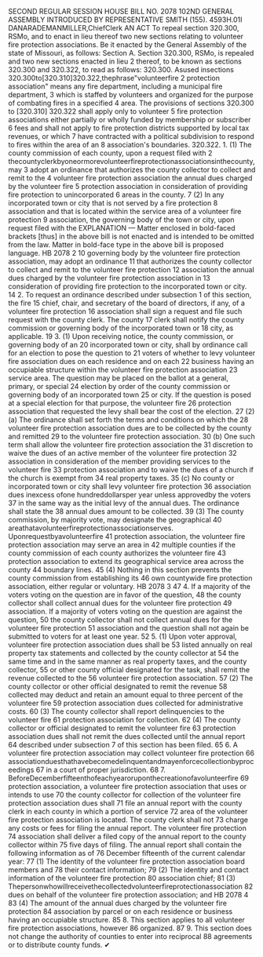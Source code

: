 SECOND REGULAR SESSION
HOUSE BILL NO. 2078
102ND GENERAL ASSEMBLY
INTRODUCED BY REPRESENTATIVE SMITH (155).
4593H.01I DANARADEMANMILLER,ChiefClerk
AN ACT
To repeal section 320.300, RSMo, and to enact in lieu thereof two new sections relating to
volunteer fire protection associations.
Be it enacted by the General Assembly of the state of Missouri, as follows:
Section A. Section 320.300, RSMo, is repealed and two new sections enacted in lieu
2 thereof, to be known as sections 320.300 and 320.322, to read as follows:
320.300. Asused insections 320.300to[320.310]320.322,thephrase"volunteerfire
2 protection association" means any fire department, including a municipal fire department,
3 which is staffed by volunteers and organized for the purpose of combating fires in a specified
4 area. The provisions of sections 320.300 to [320.310] 320.322 shall apply only to volunteer
5 fire protection associations either partially or wholly funded by membership or subscriber
6 fees and shall not apply to fire protection districts supported by local tax revenues, or which
7 have contracted with a political subdivision to respond to fires within the area of an
8 association's boundaries.
320.322. 1. (1) The county commission of each county, upon a request filed with
2 thecountyclerkbyoneormorevolunteerfireprotectionassociationsinthecounty,may
3 adopt an ordinance that authorizes the county collector to collect and remit to the
4 volunteer fire protection association the annual dues charged by the volunteer fire
5 protection association in consideration of providing fire protection to unincorporated
6 areas in the county.
7 (2) In any incorporated town or city that is not served by a fire protection
8 association and that is located within the service area of a volunteer fire protection
9 association, the governing body of the town or city, upon request filed with the
EXPLANATION — Matter enclosed in bold-faced brackets [thus] in the above bill is not enacted and is
intended to be omitted from the law. Matter in bold-face type in the above bill is proposed language.
HB 2078 2
10 governing body by the volunteer fire protection association, may adopt an ordinance
11 that authorizes the county collector to collect and remit to the volunteer fire protection
12 association the annual dues charged by the volunteer fire protection association in
13 consideration of providing fire protection to the incorporated town or city.
14 2. To request an ordinance described under subsection 1 of this section, the fire
15 chief, chair, and secretary of the board of directors, if any, of a volunteer fire protection
16 association shall sign a request and file such request with the county clerk. The county
17 clerk shall notify the county commission or governing body of the incorporated town or
18 city, as applicable.
19 3. (1) Upon receiving notice, the county commission, or governing body of an
20 incorporated town or city, shall by ordinance call for an election to pose the question to
21 voters of whether to levy volunteer fire association dues on each residence and on each
22 business having an occupiable structure within the volunteer fire protection association
23 service area. The question may be placed on the ballot at a general, primary, or special
24 election by order of the county commission or governing body of an incorporated town
25 or city. If the question is posed at a special election for that purpose, the volunteer fire
26 protection association that requested the levy shall bear the cost of the election.
27 (2) (a) The ordinance shall set forth the terms and conditions on which the
28 volunteer fire protection association dues are to be collected by the county and remitted
29 to the volunteer fire protection association.
30 (b) One such term shall allow the volunteer fire protection association the
31 discretion to waive the dues of an active member of the volunteer fire protection
32 association in consideration of the member providing services to the volunteer fire
33 protection association and to waive the dues of a church if the church is exempt from
34 real property taxes.
35 (c) No county or incorporated town or city shall levy volunteer fire protection
36 association dues inexcess ofone hundreddollarsper year unless approvedby the voters
37 in the same way as the initial levy of the annual dues. The ordinance shall state the
38 annual dues amount to be collected.
39 (3) The county commission, by majority vote, may designate the geographical
40 areathatavolunteerfireprotectionassociationserves. Uponrequestbyavolunteerfire
41 protection association, the volunteer fire protection association may serve an area in
42 multiple counties if the county commission of each county authorizes the volunteer fire
43 protection association to extend its geographical service area across the county
44 boundary lines.
45 (4) Nothing in this section prevents the county commission from establishing its
46 own countywide fire protection association, either regular or voluntary.
HB 2078 3
47 4. If a majority of the voters voting on the question are in favor of the question,
48 the county collector shall collect annual dues for the volunteer fire protection
49 association. If a majority of voters voting on the question are against the question,
50 the county collector shall not collect annual dues for the volunteer fire protection
51 association and the question shall not again be submitted to voters for at least one year.
52 5. (1) Upon voter approval, volunteer fire protection association dues shall be
53 listed annually on real property tax statements and collected by the county collector at
54 the same time and in the same manner as real property taxes, and the county collector,
55 or other county official designated for the task, shall remit the revenue collected to the
56 volunteer fire protection association.
57 (2) The county collector or other official designated to remit the revenue
58 collected may deduct and retain an amount equal to three percent of the volunteer fire
59 protection association dues collected for administrative costs.
60 (3) The county collector shall report delinquencies to the volunteer fire
61 protection association for collection.
62 (4) The county collector or official designated to remit the volunteer fire
63 protection association dues shall not remit the dues collected until the annual report
64 described under subsection 7 of this section has been filed.
65 6. A volunteer fire protection association may collect volunteer fire protection
66 associationduesthathavebecomedelinquentandmayenforcecollectionbyproceedings
67 in a court of proper jurisdiction.
68 7. BeforeDecemberfifteenthofeachyearoruponthecreationofavolunteerfire
69 protection association, a volunteer fire protection association that uses or intends to use
70 the county collector for collection of the volunteer fire protection association dues shall
71 file an annual report with the county clerk in each county in which a portion of service
72 area of the volunteer fire protection association is located. The county clerk shall not
73 charge any costs or fees for filing the annual report. The volunteer fire protection
74 association shall deliver a filed copy of the annual report to the county collector within
75 five days of filing. The annual report shall contain the following information as of
76 December fifteenth of the current calendar year:
77 (1) The identity of the volunteer fire protection association board members and
78 their contact information;
79 (2) The identity and contact information of the volunteer fire protection
80 association chief;
81 (3) Thepersonwhowillreceivethecollectedvolunteerfireprotectionassociation
82 dues on behalf of the volunteer fire protection association; and
HB 2078 4
83 (4) The amount of the annual dues charged by the volunteer fire protection
84 association by parcel or on each residence or business having an occupiable structure.
85 8. This section applies to all volunteer fire protection associations, however
86 organized.
87 9. This section does not change the authority of counties to enter into reciprocal
88 agreements or to distribute county funds.
✔